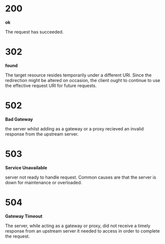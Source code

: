 
# 200 
__ok__

The request has succeeded.

# 302

__found__

The target resource resides temporarily under a different URI. Since the redirection might be altered on occasion, the client ought to continue to use the effective request URI for future requests.

# 502 

__Bad Gateway__

the server whilst adding as a gateway or a proxy recieved an invalid response from the upstream server.

# 503

__Service Unavailable__

server not ready to handle request. Common causes are that the server is down for maintenance or overloaded.   

# 504 
__Gateway Timeout__

The server, while acting as a gateway or proxy, did not receive a timely response from an upstream server it needed to access in order to complete the request.
